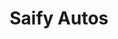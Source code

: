 ---
title: "Saify Autos"
url: /karachi/saify-autos-rambagh-quarter-rambagh-quarters/
shop: motorcycle
---